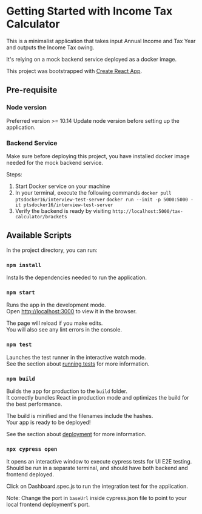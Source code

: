 # Getting Started with Income Tax Calculator

This is a minimalist application that takes input Annual Income and Tax Year and outputs the Income Tax owing.

It's relying on a mock backend service deployed as a docker image.

This project was bootstrapped with [Create React App](https://github.com/facebook/create-react-app).

## Pre-requisite

### Node version
Preferred version >= 10.14
Update node version before setting up the application.

### Backend Service
Make sure before deploying this project, you have installed docker image needed for the mock backend service. 

Steps:
1. Start Docker service on your machine
2. In your terminal, execute the following commands
`docker pull ptsdocker16/interview-test-server`
`docker run --init -p 5000:5000 -it ptsdocker16/interview-test-server`
3. Verify the backend is ready by visiting `http://localhost:5000/tax-calculator/brackets`

## Available Scripts

In the project directory, you can run:

### `npm install`

Installs the dependencies needed to run the application.

### `npm start`

Runs the app in the development mode.\
Open [http://localhost:3000](http://localhost:3000) to view it in the browser.

The page will reload if you make edits.\
You will also see any lint errors in the console.

### `npm test`

Launches the test runner in the interactive watch mode.\
See the section about [running tests](https://facebook.github.io/create-react-app/docs/running-tests) for more information.

### `npm build`

Builds the app for production to the `build` folder.\
It correctly bundles React in production mode and optimizes the build for the best performance.

The build is minified and the filenames include the hashes.\
Your app is ready to be deployed!

See the section about [deployment](https://facebook.github.io/create-react-app/docs/deployment) for more information.


### `npx cypress open`

It opens an interactive window to execute cypress tests for UI E2E testing.
Should be run in a separate terminal, and should have both backend and frontend deployed.

Click on Dashboard.spec.js to run the integration test for the application.

Note: Change the port in `baseUrl` inside cypress.json file to point to your local frontend deployment's port.